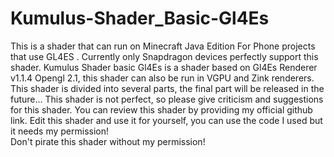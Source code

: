 # Kumulus-Shader_Basic-Gl4Es
This is a shader that can run on Minecraft Java Edition For Phone projects that use GL4ES .  Currently only Snapdragon devices perfectly support this shader.
Kumulus Shader basic Gl4Es is a shader based on Gl4Es Renderer v1.1.4 Opengl 2.1, this shader can also be run in VGPU and Zink renderers.
This shader is divided into several parts, the final part will be released in the future...
This shader is not perfect, so please give criticism and suggestions for this shader.
You can review this shader by providing my official github link.  Edit this shader and use it for yourself, 
you can use the code I used but it needs my permission!  
Don't pirate this shader without my permission!
